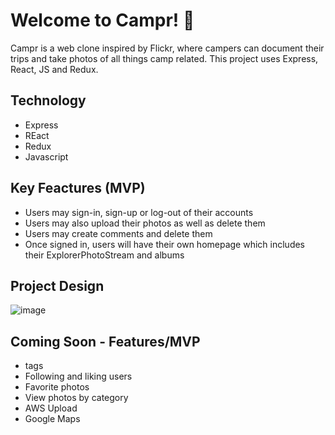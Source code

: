 # Welcome to Campr! 🚙

Campr is a web clone inspired by Flickr, where campers can document their trips and take photos of all things camp related.
This project uses Express, React, JS and Redux.

## Technology
  - Express
  - REact
  - Redux
  - Javascript

## Key Feactures (MVP)
   - Users may sign-in, sign-up or log-out of their accounts
   - Users may also upload their photos as well as delete them
   - Users may create comments and delete them
   - Once signed in, users will have their own homepage which includes their ExplorerPhotoStream and albums


## Project Design
![image](https://user-images.githubusercontent.com/78452452/122804242-812e3980-d27c-11eb-9e73-f68d6851a915.png)




## Coming Soon - Features/MVP
  - tags
  - Following and liking users
  - Favorite photos
  - View photos by category
  - AWS Upload
  - Google Maps

